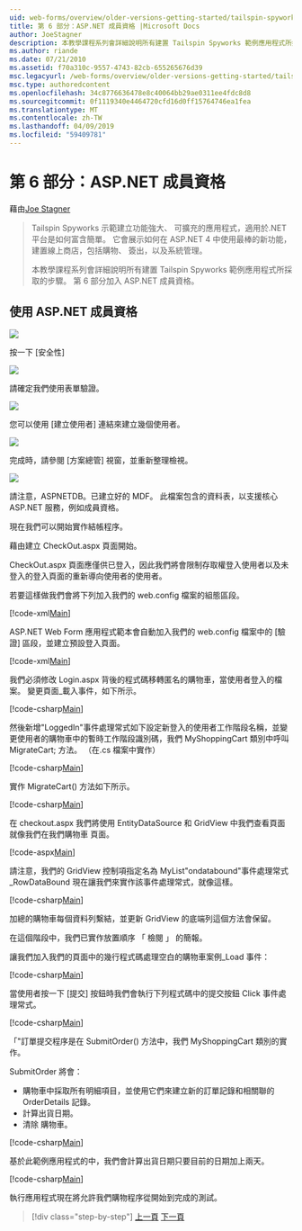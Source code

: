 ```yaml
---
uid: web-forms/overview/older-versions-getting-started/tailspin-spyworks/tailspin-spyworks-part-6
title: 第 6 部分：ASP.NET 成員資格 |Microsoft Docs
author: JoeStagner
description: 本教學課程系列會詳細說明所有建置 Tailspin Spyworks 範例應用程式所採取的步驟。 第 6 部分加入 ASP.NET 成員資格。
ms.author: riande
ms.date: 07/21/2010
ms.assetid: f70a310c-9557-4743-82cb-655265676d39
msc.legacyurl: /web-forms/overview/older-versions-getting-started/tailspin-spyworks/tailspin-spyworks-part-6
msc.type: authoredcontent
ms.openlocfilehash: 34c8776636478e8c40064bb29ae0311ee4fdc8d8
ms.sourcegitcommit: 0f1119340e4464720cfd16d0ff15764746ea1fea
ms.translationtype: MT
ms.contentlocale: zh-TW
ms.lasthandoff: 04/09/2019
ms.locfileid: "59409781"
---
```

# <a name="part-6-aspnet-membership"></a>第 6 部分：ASP.NET 成員資格

藉由[Joe Stagner](https://github.com/JoeStagner)

> Tailspin Spyworks 示範建立功能強大、 可擴充的應用程式，適用於.NET 平台是如何富含簡單。 它會展示如何在 ASP.NET 4 中使用最棒的新功能，建置線上商店，包括購物、 簽出，以及系統管理。
> 
> 本教學課程系列會詳細說明所有建置 Tailspin Spyworks 範例應用程式所採取的步驟。 第 6 部分加入 ASP.NET 成員資格。


## <a id="_Toc260221672"></a>  使用 ASP.NET 成員資格

![](tailspin-spyworks-part-6/_static/image1.png)

按一下 [安全性]

![](tailspin-spyworks-part-6/_static/image1.jpg)

請確定我們使用表單驗證。

![](tailspin-spyworks-part-6/_static/image2.jpg)

您可以使用 [建立使用者] 連結來建立幾個使用者。

![](tailspin-spyworks-part-6/_static/image3.jpg)

完成時，請參閱 [方案總管] 視窗，並重新整理檢視。

![](tailspin-spyworks-part-6/_static/image2.png)

請注意，ASPNETDB。已建立好的 MDF。 此檔案包含的資料表，以支援核心 ASP.NET 服務，例如成員資格。

現在我們可以開始實作結帳程序。

藉由建立 CheckOut.aspx 頁面開始。

CheckOut.aspx 頁面應僅供已登入，因此我們將會限制存取權登入使用者以及未登入的登入頁面的重新導向使用者的使用者。

若要這樣做我們會將下列加入我們的 web.config 檔案的組態區段。

[!code-xml[Main](tailspin-spyworks-part-6/samples/sample1.xml)]

ASP.NET Web Form 應用程式範本會自動加入我們的 web.config 檔案中的 [驗證] 區段，並建立預設登入頁面。

[!code-xml[Main](tailspin-spyworks-part-6/samples/sample2.xml)]

我們必須修改 Login.aspx 背後的程式碼移轉匿名的購物車，當使用者登入的檔案。 變更頁面\_載入事件，如下所示。

[!code-csharp[Main](tailspin-spyworks-part-6/samples/sample3.cs)]

然後新增"LoggedIn"事件處理常式如下設定新登入的使用者工作階段名稱，並變更使用者的購物車中的暫時工作階段識別碼，我們 MyShoppingCart 類別中呼叫 MigrateCart; 方法。 （在.cs 檔案中實作）

[!code-csharp[Main](tailspin-spyworks-part-6/samples/sample4.cs)]

實作 MigrateCart() 方法如下所示。

[!code-csharp[Main](tailspin-spyworks-part-6/samples/sample5.cs)]

在 checkout.aspx 我們將使用 EntityDataSource 和 GridView 中我們查看頁面就像我們在我們購物車 頁面。

[!code-aspx[Main](tailspin-spyworks-part-6/samples/sample6.aspx)]

請注意，我們的 GridView 控制項指定名為 MyList"ondatabound"事件處理常式\_RowDataBound 現在讓我們來實作該事件處理常式，就像這樣。

[!code-csharp[Main](tailspin-spyworks-part-6/samples/sample7.cs)]

加總的購物車每個資料列繫結，並更新 GridView 的底端列這個方法會保留。

在這個階段中，我們已實作放置順序 「 檢閱 」 的簡報。

讓我們加入我們的頁面中的幾行程式碼處理空白的購物車案例\_Load 事件：

[!code-csharp[Main](tailspin-spyworks-part-6/samples/sample8.cs)]

當使用者按一下 [提交] 按鈕時我們會執行下列程式碼中的提交按鈕 Click 事件處理常式。

[!code-csharp[Main](tailspin-spyworks-part-6/samples/sample9.cs)]

「"訂單提交程序是在 SubmitOrder() 方法中，我們 MyShoppingCart 類別的實作。

SubmitOrder 將會：

- 購物車中採取所有明細項目，並使用它們來建立新的訂單記錄和相關聯的 OrderDetails 記錄。
- 計算出貨日期。
- 清除 購物車。


[!code-csharp[Main](tailspin-spyworks-part-6/samples/sample10.cs)]

基於此範例應用程式的中，我們會計算出貨日期只要目前的日期加上兩天。

[!code-csharp[Main](tailspin-spyworks-part-6/samples/sample11.cs)]

執行應用程式現在將允許我們購物程序從開始到完成的測試。

> [!div class="step-by-step"]
> [上一頁](tailspin-spyworks-part-5.md)
> [下一頁](tailspin-spyworks-part-7.md)
